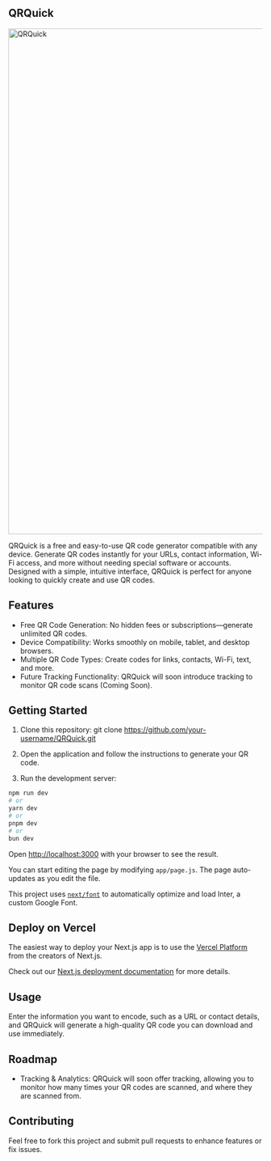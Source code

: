 ## QRQuick

<img src="https://github.com/xFalzz/QRQuick/blob/main/public/ssqr.jpg" alt="QRQuick" width="1000"/>

QRQuick is a free and easy-to-use QR code generator compatible with any device. Generate QR codes instantly for your URLs, contact information, Wi-Fi access, and more without needing special software or accounts. Designed with a simple, intuitive interface, QRQuick is perfect for anyone looking to quickly create and use QR codes.

## Features

- Free QR Code Generation: No hidden fees or subscriptions—generate unlimited QR codes.
- Device Compatibility: Works smoothly on mobile, tablet, and desktop browsers.
- Multiple QR Code Types: Create codes for links, contacts, Wi-Fi, text, and more.
- Future Tracking Functionality: QRQuick will soon introduce tracking to monitor QR code scans (Coming Soon).

## Getting Started

1. Clone this repository:
   git clone https://github.com/your-username/QRQuick.git

2. Open the application and follow the instructions to generate your QR code.
3. Run the development server:

```bash
npm run dev
# or
yarn dev
# or
pnpm dev
# or
bun dev
```

Open [http://localhost:3000](http://localhost:3000) with your browser to see the result.

You can start editing the page by modifying `app/page.js`. The page auto-updates as you edit the file.

This project uses [`next/font`](https://nextjs.org/docs/basic-features/font-optimization) to automatically optimize and load Inter, a custom Google Font.

## Deploy on Vercel

The easiest way to deploy your Next.js app is to use the [Vercel Platform](https://vercel.com/new?utm_medium=default-template&filter=next.js&utm_source=create-next-app&utm_campaign=create-next-app-readme) from the creators of Next.js.

Check out our [Next.js deployment documentation](https://nextjs.org/docs/deployment) for more details.

## Usage

Enter the information you want to encode, such as a URL or contact details, and QRQuick will generate a high-quality QR code you can download and use immediately.

## Roadmap
- Tracking & Analytics: QRQuick will soon offer tracking, allowing you to monitor how many times your QR codes are scanned, and where they are scanned from.

## Contributing

Feel free to fork this project and submit pull requests to enhance features or fix issues.
